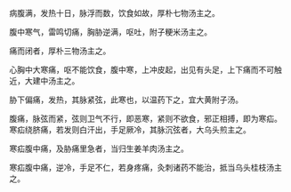 病腹满，发热十日，脉浮而数，饮食如故，厚朴七物汤主之。

腹中寒气，雷鸣切痛，胸胁逆满，呕吐，附子粳米汤主之。

痛而闭者，厚朴三物汤主之。

心胸中大寒痛，呕不能饮食，腹中寒，上冲皮起，出见有头足，上下痛而不可触近，大建中汤主之。

胁下偏痛，发热，其脉紧弦，此寒也，以温药下之，宜大黄附子汤。

腹痛，脉弦而紧，弦则卫气不行，即恶寒，紧则不欲食，邪正相搏，即为寒疝。
寒疝绕脐痛，若发则白汗出，手足厥冷，其脉沉弦者，大乌头煎主之。

寒疝腹中痛，及胁痛里急者，当归生姜羊肉汤主之。

寒疝腹中痛，逆冷，手足不仁，若身疼痛，灸刺诸药不能治，抵当乌头桂枝汤主之。